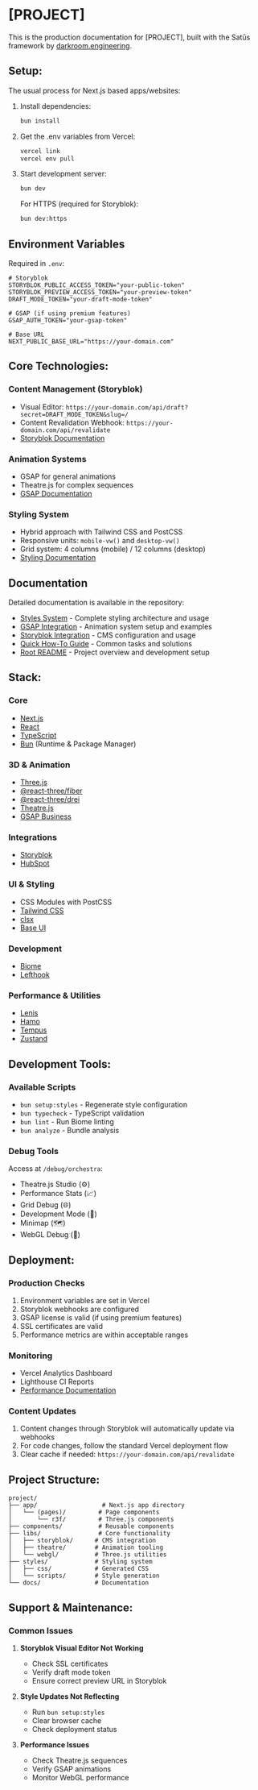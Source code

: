 # [PROJECT]

This is the production documentation for [PROJECT], built with the Satūs framework by [darkroom.engineering](https://darkroom.engineering).

## Setup:

The usual process for Next.js based apps/websites:

1. Install dependencies:

   ```bash
   bun install
   ```

2. Get the .env variables from Vercel:

   ```bash
   vercel link
   vercel env pull
   ```

3. Start development server:

   ```bash
   bun dev
   ```

   For HTTPS (required for Storyblok):
   
   ```bash
   bun dev:https
   ```

## Environment Variables

Required in `.env`:

```env
# Storyblok
STORYBLOK_PUBLIC_ACCESS_TOKEN="your-public-token"
STORYBLOK_PREVIEW_ACCESS_TOKEN="your-preview-token"
DRAFT_MODE_TOKEN="your-draft-mode-token"

# GSAP (if using premium features)
GSAP_AUTH_TOKEN="your-gsap-token"

# Base URL
NEXT_PUBLIC_BASE_URL="https://your-domain.com"
```

## Core Technologies:

### Content Management (Storyblok)
- Visual Editor: `https://your-domain.com/api/draft?secret=DRAFT_MODE_TOKEN&slug=/`
- Content Revalidation Webhook: `https://your-domain.com/api/revalidate`
- [Storyblok Documentation](docs/storyblok/README.md)

### Animation Systems
- GSAP for general animations
- Theatre.js for complex sequences
- [GSAP Documentation](docs/gsap/README.md)

### Styling System
- Hybrid approach with Tailwind CSS and PostCSS
- Responsive units: `mobile-vw()` and `desktop-vw()`
- Grid system: 4 columns (mobile) / 12 columns (desktop)
- [Styling Documentation](docs/styles/README.md)

## Documentation

Detailed documentation is available in the repository:

- [Styles System](styles/README.md) - Complete styling architecture and usage
- [GSAP Integration](docs/gsap/README.md) - Animation system setup and examples
- [Storyblok Integration](docs/storyblok/README.md) - CMS configuration and usage
- [Quick How-To Guide](docs/HOW-TO.md) - Common tasks and solutions
- [Root README](README.md) - Project overview and development setup

## Stack:

### Core
- [Next.js](https://nextjs.org/)
- [React](https://react.dev/)
- [TypeScript](https://www.typescriptlang.org/)
- [Bun](https://bun.sh) (Runtime & Package Manager)

### 3D & Animation
- [Three.js](https://threejs.org/)
- [@react-three/fiber](https://docs.pmnd.rs/react-three-fiber)
- [@react-three/drei](https://github.com/pmndrs/drei)
- [Theatre.js](https://www.theatrejs.com/)
- [GSAP Business](https://greensock.com/gsap/)

### Integrations
- [Storyblok](https://www.storyblok.com/)
- [HubSpot](https://www.hubspot.com/)

### UI & Styling
- CSS Modules with PostCSS
- [Tailwind CSS](https://tailwindcss.com/)
- [clsx](https://github.com/lukeed/clsx)
- [Base UI](https://base-ui.com/)

### Development
- [Biome](https://biomejs.dev/)
- [Lefthook](https://github.com/evilmartians/lefthook)

### Performance & Utilities
- [Lenis](https://github.com/studio-freight/lenis)
- [Hamo](https://github.com/darkroomengineering/hamo) 
- [Tempus](https://github.com/darkroomengineering/tempus)
- [Zustand](https://github.com/pmndrs/zustand)

## Development Tools:

### Available Scripts
- `bun setup:styles` - Regenerate style configuration
- `bun typecheck` - TypeScript validation
- `bun lint` - Run Biome linting
- `bun analyze` - Bundle analysis

### Debug Tools
Access at `/debug/orchestra`:
- Theatre.js Studio (⚙️)
- Performance Stats (📈)
- Grid Debug (🌐)
- Development Mode (🚧)
- Minimap (🗺️)
- WebGL Debug (🧊)

## Deployment:

### Production Checks
1. Environment variables are set in Vercel
2. Storyblok webhooks are configured
3. GSAP license is valid (if using premium features)
4. SSL certificates are valid
5. Performance metrics are within acceptable ranges

### Monitoring
- Vercel Analytics Dashboard
- Lighthouse CI Reports
- [Performance Documentation](docs/performance/README.md)

### Content Updates
1. Content changes through Storyblok will automatically update via webhooks
2. For code changes, follow the standard Vercel deployment flow
3. Clear cache if needed: `https://your-domain.com/api/revalidate`

## Project Structure:

```
project/
├── app/                  # Next.js app directory
│   └── (pages)/         # Page components
│       └── r3f/         # Three.js components
├── components/          # Reusable components
├── libs/                # Core functionality
│   ├── storyblok/      # CMS integration
│   ├── theatre/        # Animation tooling
│   └── webgl/          # Three.js utilities
├── styles/             # Styling system
│   ├── css/            # Generated CSS
│   └── scripts/        # Style generation
└── docs/               # Documentation
```

## Support & Maintenance:

### Common Issues
1. **Storyblok Visual Editor Not Working**
   - Check SSL certificates
   - Verify draft mode token
   - Ensure correct preview URL in Storyblok

2. **Style Updates Not Reflecting**
   - Run `bun setup:styles`
   - Clear browser cache
   - Check deployment status

3. **Performance Issues**
   - Check Theatre.js sequences
   - Verify GSAP animations
   - Monitor WebGL performance

<!-- ### Contact
For technical support:
- Repository: [GitHub URL]
- Maintainers: [Contact Information]
- Documentation: [Documentation URL] -->